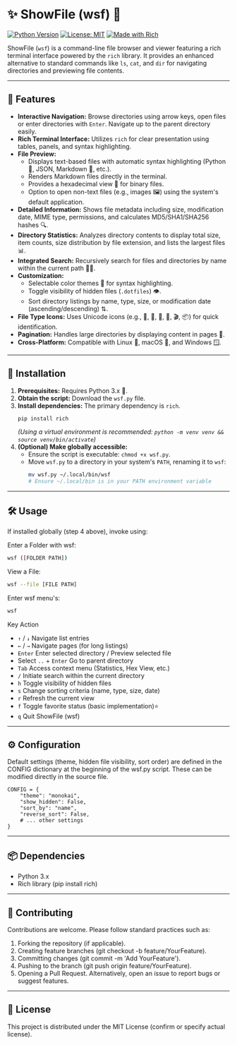 # ✨ ShowFile (wsf) 📂

[![Python Version](https://img.shields.io/badge/Python-3.x-blue.svg)](https://python.org)
[![License: MIT](https://img.shields.io/badge/License-MIT-yellow.svg)](https://opensource.org/licenses/MIT)
[![Made with Rich](https://img.shields.io/badge/Made%20with-Rich-cyan.svg)](https://github.com/Textualize/rich)

ShowFile (`wsf`) is a command-line file browser and viewer featuring a rich terminal interface powered by the `rich` library. It provides an enhanced alternative to standard commands like `ls`, `cat`, and `dir` for navigating directories and previewing file contents.

---

## 🌟 Features

* **Interactive Navigation:** Browse directories using arrow keys, open files or enter directories with `Enter`. Navigate up to the parent directory easily.
* **Rich Terminal Interface:** Utilizes `rich` for clear presentation using tables, panels, and syntax highlighting.
* **File Preview:**
    * Displays text-based files with automatic syntax highlighting (Python 🐍, JSON, Markdown 📝, etc.).
    * Renders Markdown files directly in the terminal.
    * Provides a hexadecimal view 👾 for binary files.
    * Option to open non-text files (e.g., images 🖼️) using the system's default application.
* **Detailed Information:** Shows file metadata including size, modification date, MIME type, permissions, and calculates MD5/SHA1/SHA256 hashes 🔍.
* **Directory Statistics:** Analyzes directory contents to display total size, item counts, size distribution by file extension, and lists the largest files 📊.
* **Integrated Search:** Recursively search for files and directories by name within the current path 🕵️‍♀️.
* **Customization:**
    * Selectable color themes 🎨 for syntax highlighting.
    * Toggle visibility of hidden files (`.dotfiles`) 👁️.
    * Sort directory listings by name, type, size, or modification date (ascending/descending) ⇅.
* **File Type Icons:** Uses Unicode icons (e.g., 📁, 📄, 🐍, 🎵, 🎬, 📦) for quick identification.
* **Pagination:** Handles large directories by displaying content in pages 📖.
* **Cross-Platform:** Compatible with Linux 🐧, macOS 🍎, and Windows 🪟.

---

## 🚀 Installation

1.  **Prerequisites:** Requires Python 3.x 🐍.
2.  **Obtain the script:** Download the `wsf.py` file.
3.  **Install dependencies:** The primary dependency is `rich`.
    ```bash
    pip install rich
    ```
    *(Using a virtual environment is recommended: `python -m venv venv && source venv/bin/activate`)*
4.  **(Optional) Make globally accessible:**
    * Ensure the script is executable: `chmod +x wsf.py`.
    * Move `wsf.py` to a directory in your system's `PATH`, renaming it to `wsf`:
        ```bash
        mv wsf.py ~/.local/bin/wsf
        # Ensure ~/.local/bin is in your PATH environment variable
        ```

---

## 🛠️ Usage

If installed globally (step 4 above), invoke using:

Enter a Folder with wsf:
```bash
wsf ([FOLDER PATH])
```

View a File:
```bash
wsf --file [FILE PATH]
```

Enter wsf menu's:
```bash
wsf
```

Key	Action		
* `↑` / `↓`	Navigate list entries		
* `←` / `→`	Navigate pages (for long listings)		
* `Enter`	Enter selected directory / Preview selected file		
* Select `..` + `Enter`	Go to parent directory		
* `Tab`	Access context menu (Statistics, Hex View, etc.)		
* `/`	Initiate search within the current directory		
* `h`	Toggle visibility of hidden files		
* `s`	Change sorting criteria (name, type, size, date)		
* `r`	Refresh the current view		
* `f`	Toggle favorite status (basic implementation)⭐		
* `q`	Quit ShowFile (wsf)

---

## ⚙️ Configuration

Default settings (theme, hidden file visibility, sort order) are defined in the CONFIG dictionary at the beginning of the wsf.py script. These can be modified directly in the source file.

```
CONFIG = {
    "theme": "monokai",
    "show_hidden": False,
    "sort_by": "name",
    "reverse_sort": False,
    # ... other settings
}
```

---

## 📦 Dependencies

* Python 3.x
* Rich library (pip install rich)

---

## 🙏 Contributing

Contributions are welcome. Please follow standard practices such as:

1. Forking the repository (if applicable).
2. Creating feature branches (git checkout -b feature/YourFeature).
3. Committing changes (git commit -m 'Add YourFeature').
4. Pushing to the branch (git push origin feature/YourFeature).
5. Opening a Pull Request. Alternatively, open an issue to report bugs or suggest features.

---

## 📜 License

This project is distributed under the MIT License (confirm or specify actual license).
